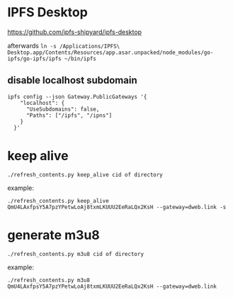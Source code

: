 

# IPFS Desktop
https://github.com/ipfs-shipyard/ipfs-desktop

afterwards `ln -s /Applications/IPFS\ Desktop.app/Contents/Resources/app.asar.unpacked/node_modules/go-ipfs/go-ipfs/ipfs ~/bin/ipfs`

## disable localhost subdomain
```
ipfs config --json Gateway.PublicGateways '{
    "localhost": {
      "UseSubdomains": false,
      "Paths": ["/ipfs", "/ipns"]
    }
  }'
```

# keep alive
```
./refresh_contents.py keep_alive cid of directory
```
example:
```
./refresh_contents.py keep_alive QmU4LAxfpsY5A7pzYPetwLoAj8txmLKUUU2EeRaLQx2KsH --gateway=dweb.link -s
```


# generate m3u8
```
./refresh_contents.py m3u8 cid of directory
```
example:
```
./refresh_contents.py m3u8 QmU4LAxfpsY5A7pzYPetwLoAj8txmLKUUU2EeRaLQx2KsH --gateway=dweb.link
```